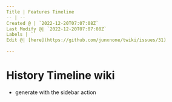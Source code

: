 ```yaml
---
Title | Features Timeline
-- | --
Created @ | `2022-12-20T07:07:08Z`
Last Modify @| `2022-12-20T07:07:08Z`
Labels | ``
Edit @| [here](https://github.com/junxnone/twiki/issues/31)

---
```

# History Timeline wiki

- generate with the sidebar action

